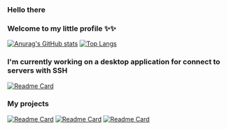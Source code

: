 ### Hello there
### Welcome to my little profile ✨✨

[![Anurag's GitHub stats](https://github-readme-stats.vercel.app/api?username=srsalchicha&theme=aura&show_icons=true)](https://github.com/anuraghazra/github-readme-stats) [![Top Langs](https://github-readme-stats.vercel.app/api/top-langs/?username=srsalchicha&theme=aura)](https://github.com/anuraghazra/github-readme-stats)

### I'm currently working on a desktop application for connect to servers with SSH
[![Readme Card](https://github-readme-stats.vercel.app/api/pin/?username=Mane-jaker&show_owner=Mane-jaker&repo=Ribbon-server&theme=great-gatsby)](https://github.com/Mane-jaker/Ribbon-Server)

### My projects
[![Readme Card](https://github-readme-stats.vercel.app/api/pin/?username=srsalchicha&repo=Event-Automation-SRC&theme=great-gatsby)](https://github.com/SrSalchicha/Event-Automation-SRC)
[![Readme Card](https://github-readme-stats.vercel.app/api/pin/?username=srsalchicha&repo=Cat-blake-download&theme=great-gatsby)](https://github.com/SrSalchicha/Cat-blake-download)
[![Readme Card](https://github-readme-stats.vercel.app/api/pin/?username=srsalchicha&repo=Cat-Blake-Windows-assistant&theme=great-gatsby)](https://github.com/SrSalchicha/Cat-Blake-Windows-assistant)


<!--
**SrSalchicha/SrSalchicha** is a ✨ _special_ ✨ repository because its `README.md` (this file) appears on your GitHub profile.

Here are some ideas to get you started:

- 🔭 I’m currently working on ...
- 🌱 I’m currently learning ...
- 👯 I’m looking to collaborate on ...
- 🤔 I’m looking for help with ...
- 💬 Ask me about ...
- 📫 How to reach me: ...
- 😄 Pronouns: ...
- ⚡ Fun fact: ...
-->

